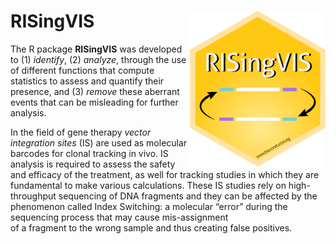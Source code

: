 # RISingVIS <img src='man/figures/logo.png' align="right" height="250" />

The R package <b>RISingVIS</b> was developed to (1) <i>identify</i>, (2) <i>analyze</i>, 
through the use of different functions that compute statistics to assess 
and quantify their presence, and (3) <i>remove</i> these aberrant events 
that can be misleading for further analysis.

In the field of gene therapy <i>vector integration sites</i> (IS) are used as 
molecular barcodes for clonal tracking in vivo. IS analysis is required 
to assess the safety and efficacy of the treatment, as well for tracking 
studies in which they are fundamental to make various calculations. 
These IS studies rely on high-throughput sequencing of DNA fragments and 
they can be affected by the phenomenon called Index Switching: a molecular 
“error” during the sequencing process that may cause mis-assignment <br>
of a fragment to the wrong sample and thus creating false positives.  
